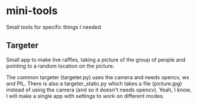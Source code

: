 mini-tools
==========

Small tools for specific things I needed

Targeter
--------

Small app to make live raffles, taking a picture of the group of people and pointing to a random location on the picture. 

The common targeter (targeter.py) uses the camera and needs opencv, wx and PIL. There is also a targeter_static.py which takes a file (picture.jpg) instead of using the camera (and so it doesn't needs opencv). Yeah, I know, I will make a single app with settings to work on different modes.
